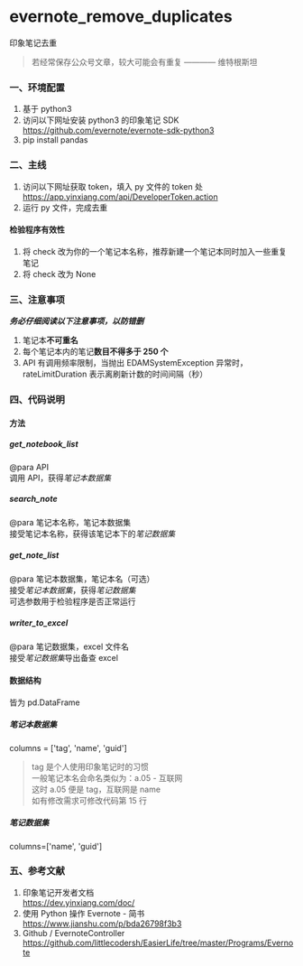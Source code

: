 # evernote_remove_duplicates
印象笔记去重  
>若经常保存公众号文章，较大可能会有重复 ———— 维特根斯坦
### 一、环境配置
1. 基于 python3
2. 访问以下网址安装 python3 的印象笔记 SDK  
https://github.com/evernote/evernote-sdk-python3
3. pip install pandas
### 二、主线
1. 访问以下网址获取 token，填入 py 文件的 token 处  
https://app.yinxiang.com/api/DeveloperToken.action
2. 运行 py 文件，完成去重
#### 检验程序有效性
1. 将 check 改为你的一个笔记本名称，推荐新建一个笔记本同时加入一些重复笔记
2. 将 check 改为 None
### 三、注意事项
***务必仔细阅读以下注意事项，以防错删***
1. 笔记本**不可重名**
2. 每个笔记本内的笔记**数目不得多于 250 个**
3. API 有调用频率限制，当抛出 EDAMSystemException 异常时，rateLimitDuration 表示离刷新计数的时间间隔（秒）
### 四、代码说明
#### 方法
##### get_notebook_list
@para API  
调用 API，获得*笔记本数据集*
##### search_note
@para 笔记本名称，笔记本数据集  
接受笔记本名称，获得该笔记本下的*笔记数据集*
##### get_note_list
@para 笔记本数据集，笔记本名（可选）  
接受*笔记本数据集*，获得*笔记数据集*  
可选参数用于检验程序是否正常运行
##### writer_to_excel
@para 笔记数据集，excel 文件名  
接受*笔记数据集*导出备查 excel
#### 数据结构
皆为 pd.DataFrame
##### 笔记本数据集
columns = ['tag', 'name', 'guid']  
>tag 是个人使用印象笔记时的习惯  
>一般笔记本名会命名类似为：a.05 - 互联网  
>这时 a.05 便是 tag，互联网是 name  
>如有修改需求可修改代码第 15 行
##### 笔记数据集
columns=['name', 'guid']
### 五、参考文献
1. 印象笔记开发者文档  
https://dev.yinxiang.com/doc/  
2. 使用 Python 操作 Evernote - 简书  
https://www.jianshu.com/p/bda26798f3b3  
3. Github / EvernoteController  
https://github.com/littlecodersh/EasierLife/tree/master/Programs/Evernote  
